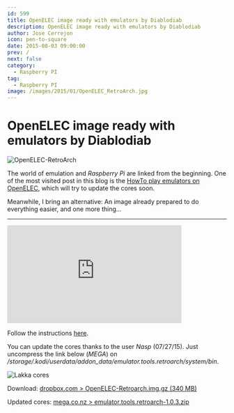 ```yaml
---
id: 599
title: OpenELEC image ready with emulators by Diablodiab
description: OpenELEC image ready with emulators by Diablodiab
author: Jose Cerrejon
icon: pen-to-square
date: 2015-08-03 09:00:00
prev: /
next: false
category:
  - Raspberry PI
tag:
  - Raspberry PI
image: /images/2015/01/OpenELEC_RetroArch.jpg
---
```


# OpenELEC image ready with emulators by Diablodiab

![OpenELEC-RetroArch](/images/2015/01/OpenELEC_RetroArch.jpg)

The world of emulation and *Raspberry Pi* are linked from the beginning. One of the most visited post in this blog is the [HowTo play emulators on OpenELEC](/post.php?id=502), which will try to update the cores soon.

Meanwhile, I bring an alternative: An image already prepared to do everything easier, and one more thing...

- - -
<iframe width="400" height="225" src="https://www.youtube.com/embed/9SR2DvcZF3I?rel=0" frameborder="0" allowfullscreen></iframe>

Follow the instructions [here](https://www.dropbox.com/s/jauwbdenpq21w5l/Instructions.txt?dl=0).

You can update the cores thanks to the user *Nasp* (07/27/15). Just uncompress the link below (*MEGA*) on */storage/.kodi/userdata/addon_data/emulator.tools.retroarch/system/bin*.

![Lakka cores](/images/2015/08/lakkacores.png "Lakka cores")

Download: [dropbox.com > OpenELEC-Retroarch.img.gz (340 MB)](https://www.dropbox.com/s/pbqnzcktn3jh9ya/OpenELEC-Retroarch.img.gz?dl=0)

Updated cores: [mega.co.nz > emulator.tools.retroarch-1.0.3.zip](https://mega.co.nz/#!lA5E0CxA!u0PfBwGjw0yHznMX9D5ZIOZ1QUMqT9sMcrccXOTxIMQ)